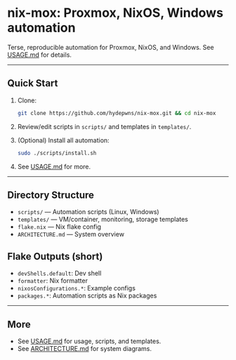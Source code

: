 # nix-mox: Proxmox, NixOS, Windows automation

Terse, reproducible automation for Proxmox, NixOS, and Windows. See [USAGE.md](USAGE.md) for details.

---

## Quick Start

1. Clone:

   ```bash
   git clone https://github.com/hydepwns/nix-mox.git && cd nix-mox
   ```

2. Review/edit scripts in `scripts/` and templates in `templates/`.
3. (Optional) Install all automation:

   ```bash
   sudo ./scripts/install.sh
   ```

4. See [USAGE.md](USAGE.md) for more.

---

## Directory Structure

- `scripts/` — Automation scripts (Linux, Windows)
- `templates/` — VM/container, monitoring, storage templates
- `flake.nix` — Nix flake config
- `ARCHITECTURE.md` — System overview

## Flake Outputs (short)

- `devShells.default`: Dev shell
- `formatter`: Nix formatter
- `nixosConfigurations.*`: Example configs
- `packages.*`: Automation scripts as Nix packages

---

## More

- See [USAGE.md](USAGE.md) for usage, scripts, and templates.
- See [ARCHITECTURE.md](ARCHITECTURE.md) for system diagrams.
